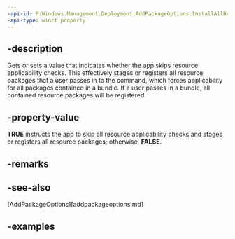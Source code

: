 ```yaml
---
-api-id: P:Windows.Management.Deployment.AddPackageOptions.InstallAllResources
-api-type: winrt property
---
```


## -description

Gets or sets a value that indicates whether the app skips resource applicability checks. This effectively stages or registers all resource packages that a user passes in to the command, which forces applicability for all packages contained in a bundle. If a user passes in a bundle, all contained resource packages will be registered.

## -property-value

**TRUE** instructs the app to skip all resource applicability checks and stages or registers all resource packages; otherwise, **FALSE**.

## -remarks

## -see-also

[AddPackageOptions][addpackageoptions.md]

## -examples

